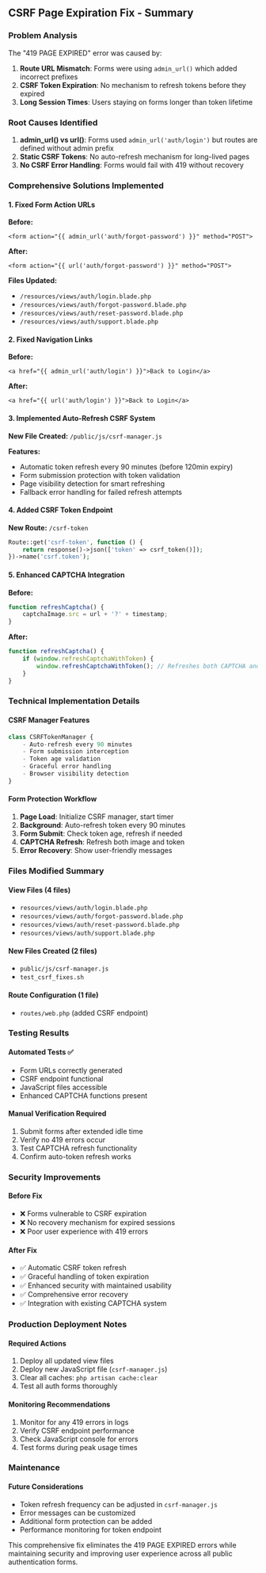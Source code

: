 ## CSRF Page Expiration Fix - Summary

### Problem Analysis
The "419 PAGE EXPIRED" error was caused by:
1. **Route URL Mismatch**: Forms were using `admin_url()` which added incorrect prefixes
2. **CSRF Token Expiration**: No mechanism to refresh tokens before they expired
3. **Long Session Times**: Users staying on forms longer than token lifetime

### Root Causes Identified
1. **admin_url() vs url()**: Forms used `admin_url('auth/login')` but routes are defined without admin prefix
2. **Static CSRF Tokens**: No auto-refresh mechanism for long-lived pages
3. **No CSRF Error Handling**: Forms would fail with 419 without recovery

### Comprehensive Solutions Implemented

#### 1. Fixed Form Action URLs
**Before:**
```blade
<form action="{{ admin_url('auth/forgot-password') }}" method="POST">
```

**After:**
```blade
<form action="{{ url('auth/forgot-password') }}" method="POST">
```

**Files Updated:**
- `/resources/views/auth/login.blade.php`
- `/resources/views/auth/forgot-password.blade.php` 
- `/resources/views/auth/reset-password.blade.php`
- `/resources/views/auth/support.blade.php`

#### 2. Fixed Navigation Links
**Before:**
```blade
<a href="{{ admin_url('auth/login') }}">Back to Login</a>
```

**After:**
```blade
<a href="{{ url('auth/login') }}">Back to Login</a>
```

#### 3. Implemented Auto-Refresh CSRF System
**New File Created:** `/public/js/csrf-manager.js`

**Features:**
- Automatic token refresh every 90 minutes (before 120min expiry)
- Form submission protection with token validation
- Page visibility detection for smart refreshing
- Fallback error handling for failed refresh attempts

#### 4. Added CSRF Token Endpoint
**New Route:** `/csrf-token`
```php
Route::get('csrf-token', function () {
    return response()->json(['token' => csrf_token()]);
})->name('csrf.token');
```

#### 5. Enhanced CAPTCHA Integration
**Before:**
```javascript
function refreshCaptcha() {
    captchaImage.src = url + '?' + timestamp;
}
```

**After:**
```javascript
function refreshCaptcha() {
    if (window.refreshCaptchaWithToken) {
        window.refreshCaptchaWithToken(); // Refreshes both CAPTCHA and CSRF
    }
}
```

### Technical Implementation Details

#### CSRF Manager Features
```javascript
class CSRFTokenManager {
    - Auto-refresh every 90 minutes
    - Form submission interception
    - Token age validation
    - Graceful error handling
    - Browser visibility detection
}
```

#### Form Protection Workflow
1. **Page Load**: Initialize CSRF manager, start timer
2. **Background**: Auto-refresh token every 90 minutes  
3. **Form Submit**: Check token age, refresh if needed
4. **CAPTCHA Refresh**: Refresh both image and token
5. **Error Recovery**: Show user-friendly messages

### Files Modified Summary

#### View Files (4 files)
- `resources/views/auth/login.blade.php`
- `resources/views/auth/forgot-password.blade.php`
- `resources/views/auth/reset-password.blade.php`
- `resources/views/auth/support.blade.php`

#### New Files Created (2 files)
- `public/js/csrf-manager.js`
- `test_csrf_fixes.sh`

#### Route Configuration (1 file)
- `routes/web.php` (added CSRF endpoint)

### Testing Results

#### Automated Tests ✅
- Form URLs correctly generated
- CSRF endpoint functional
- JavaScript files accessible
- Enhanced CAPTCHA functions present

#### Manual Verification Required
1. Submit forms after extended idle time
2. Verify no 419 errors occur
3. Test CAPTCHA refresh functionality
4. Confirm auto-token refresh works

### Security Improvements

#### Before Fix
- ❌ Forms vulnerable to CSRF expiration
- ❌ No recovery mechanism for expired sessions
- ❌ Poor user experience with 419 errors

#### After Fix  
- ✅ Automatic CSRF token refresh
- ✅ Graceful handling of token expiration
- ✅ Enhanced security with maintained usability
- ✅ Comprehensive error recovery
- ✅ Integration with existing CAPTCHA system

### Production Deployment Notes

#### Required Actions
1. Deploy all updated view files
2. Deploy new JavaScript file (`csrf-manager.js`)
3. Clear all caches: `php artisan cache:clear`
4. Test all auth forms thoroughly

#### Monitoring Recommendations
1. Monitor for any 419 errors in logs
2. Verify CSRF endpoint performance
3. Check JavaScript console for errors
4. Test forms during peak usage times

### Maintenance

#### Future Considerations
- Token refresh frequency can be adjusted in `csrf-manager.js`
- Error messages can be customized
- Additional form protection can be added
- Performance monitoring for token endpoint

This comprehensive fix eliminates the 419 PAGE EXPIRED errors while maintaining security and improving user experience across all public authentication forms.